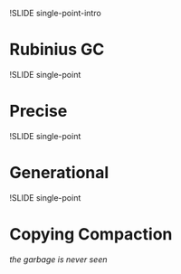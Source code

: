 !SLIDE single-point-intro

# Rubinius GC

!SLIDE single-point

# Precise

!SLIDE single-point

# Generational

!SLIDE single-point

# Copying Compaction

_the garbage is never seen_

